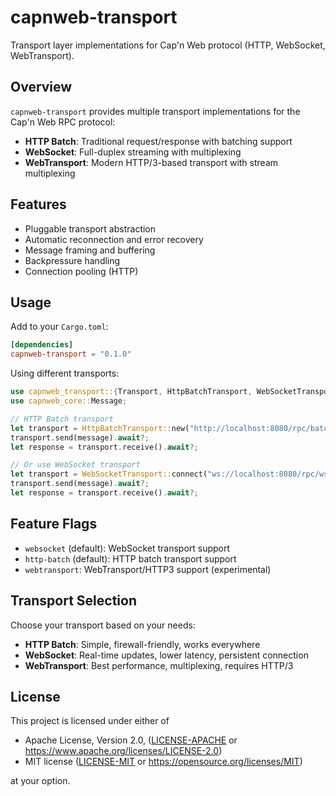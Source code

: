 # capnweb-transport

Transport layer implementations for Cap'n Web protocol (HTTP, WebSocket, WebTransport).

## Overview

`capnweb-transport` provides multiple transport implementations for the Cap'n Web RPC protocol:

- **HTTP Batch**: Traditional request/response with batching support
- **WebSocket**: Full-duplex streaming with multiplexing
- **WebTransport**: Modern HTTP/3-based transport with stream multiplexing

## Features

- Pluggable transport abstraction
- Automatic reconnection and error recovery
- Message framing and buffering
- Backpressure handling
- Connection pooling (HTTP)

## Usage

Add to your `Cargo.toml`:

```toml
[dependencies]
capnweb-transport = "0.1.0"
```

Using different transports:

```rust
use capnweb_transport::{Transport, HttpBatchTransport, WebSocketTransport};
use capnweb_core::Message;

// HTTP Batch transport
let transport = HttpBatchTransport::new("http://localhost:8080/rpc/batch");
transport.send(message).await?;
let response = transport.receive().await?;

// Or use WebSocket transport
let transport = WebSocketTransport::connect("ws://localhost:8080/rpc/ws").await?;
transport.send(message).await?;
let response = transport.receive().await?;
```

## Feature Flags

- `websocket` (default): WebSocket transport support
- `http-batch` (default): HTTP batch transport support
- `webtransport`: WebTransport/HTTP3 support (experimental)

## Transport Selection

Choose your transport based on your needs:

- **HTTP Batch**: Simple, firewall-friendly, works everywhere
- **WebSocket**: Real-time updates, lower latency, persistent connection
- **WebTransport**: Best performance, multiplexing, requires HTTP/3

## License

This project is licensed under either of

 * Apache License, Version 2.0, ([LICENSE-APACHE](https://github.com/currentspace/capn-rs/blob/main/LICENSE-APACHE) or https://www.apache.org/licenses/LICENSE-2.0)
 * MIT license ([LICENSE-MIT](https://github.com/currentspace/capn-rs/blob/main/LICENSE-MIT) or https://opensource.org/licenses/MIT)

at your option.